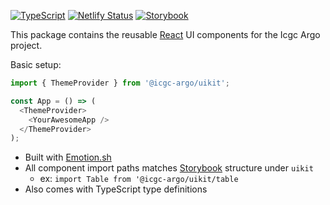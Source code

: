 [![TypeScript](https://img.shields.io/badge/types-%20TypeScript-blue)](https://www.typescriptlang.org/)
[![Netlify Status](https://api.netlify.com/api/v1/badges/c7a6c178-9394-4213-a420-585466232d77/deploy-status)](https://app.netlify.com/sites/argo-ui-storybook/deploys)
[![Storybook](https://img.shields.io/badge/React-Storybook-ff69b4)](https://argo-ui-storybook.netlify.com)

This package contains the reusable [React](https://reactjs.org/) UI components for the Icgc Argo project.

Basic setup:

```javascript
import { ThemeProvider } from '@icgc-argo/uikit';

const App = () => (
  <ThemeProvider>
    <YourAwesomeApp />
  </ThemeProvider>
);
```

- Built with [Emotion.sh](https://emotion.sh/docs/introduction)
- All component import paths matches [Storybook](https://argo-ui-storybook.netlify.com) structure under `uikit`
  - ex: `import Table from '@icgc-argo/uikit/table`
- Also comes with TypeScript type definitions
